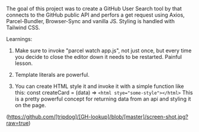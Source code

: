 The goal of this project was to create a GitHub User Search tool by that connects
to the GitHub public API and perfors a get request using Axios, Parcel-Bundler,
Browser-Sync and vanilla JS. Styling is handled with Tailwind CSS.

Learnings:
1. Make sure to invoke "parcel watch app.js", not just once, but every time
you decide to close the editor down it needs to be restarted. Painful lesson.

2. Template literals are powerful. 

3. You can create HTML style it and invoke it with a simple function like
this: const createCard = (data) => ` <html stye="some-style"></html> `
This is a pretty powerful concept for returning data from an api and styling
it on the page.

(https://github.com/[tripdog]/[GH-lookup]/blob/[master]/screen-shot.jpg?raw=true)

